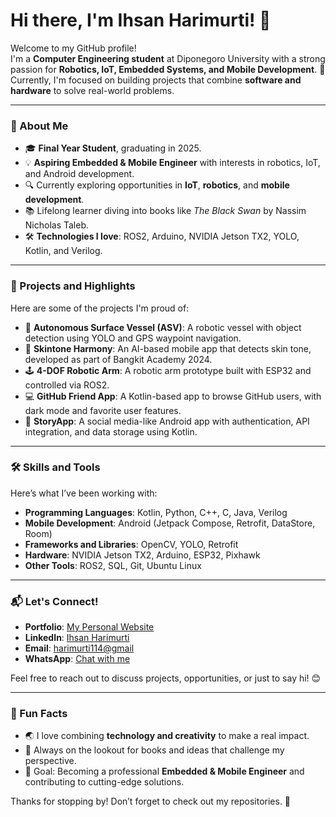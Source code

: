 # Hi there, I'm Ihsan Harimurti! 👋

Welcome to my GitHub profile!  
I'm a **Computer Engineering student** at Diponegoro University with a strong passion for **Robotics, IoT, Embedded Systems, and Mobile Development**. 🚀  
Currently, I'm focused on building projects that combine **software and hardware** to solve real-world problems.  

---

### 🌟 About Me
- 🎓 **Final Year Student**, graduating in 2025.
- 💡 **Aspiring Embedded & Mobile Engineer** with interests in robotics, IoT, and Android development.
- 🔍 Currently exploring opportunities in **IoT**, **robotics**, and **mobile development**.
- 📚 Lifelong learner diving into books like *The Black Swan* by Nassim Nicholas Taleb.
- 🛠️ **Technologies I love**: ROS2, Arduino, NVIDIA Jetson TX2, YOLO, Kotlin, and Verilog.

---

### 💼 Projects and Highlights
Here are some of the projects I'm proud of:  
- 🤖 **Autonomous Surface Vessel (ASV)**: A robotic vessel with object detection using YOLO and GPS waypoint navigation.  
- 📱 **Skintone Harmony**: An AI-based mobile app that detects skin tone, developed as part of Bangkit Academy 2024.  
- 🕹️ **4-DOF Robotic Arm**: A robotic arm prototype built with ESP32 and controlled via ROS2.  
- 💻 **GitHub Friend App**: A Kotlin-based app to browse GitHub users, with dark mode and favorite user features.  
- 📲 **StoryApp**: A social media-like Android app with authentication, API integration, and data storage using Kotlin.  

---

### 🛠️ Skills and Tools
Here’s what I’ve been working with:  
- **Programming Languages**: Kotlin, Python, C++, C, Java, Verilog  
- **Mobile Development**: Android (Jetpack Compose, Retrofit, DataStore, Room)  
- **Frameworks and Libraries**: OpenCV, YOLO, Retrofit  
- **Hardware**: NVIDIA Jetson TX2, Arduino, ESP32, Pixhawk  
- **Other Tools**: ROS2, SQL, Git, Ubuntu Linux  

---

### 📬 Let's Connect!
- **Portfolio**: [My Personal Website](https://ihsanharimurti.github.io/Portfolio/)  
- **LinkedIn**: [Ihsan Harimurti](https://www.linkedin.com/in/ihsanharimurti/)  
- **Email**: [harimurti114@gmail](mailto:harimurti114@gmail.com)  
- **WhatsApp**: [Chat with me](https://wa.me/+6285211131190)  

Feel free to reach out to discuss projects, opportunities, or just to say hi! 😊  

---

### 🌱 Fun Facts
- 🌏 I love combining **technology and creativity** to make a real impact.  
- 📖 Always on the lookout for books and ideas that challenge my perspective.  
- 🎯 Goal: Becoming a professional **Embedded & Mobile Engineer** and contributing to cutting-edge solutions.  

Thanks for stopping by! Don’t forget to check out my repositories. 🌟  
